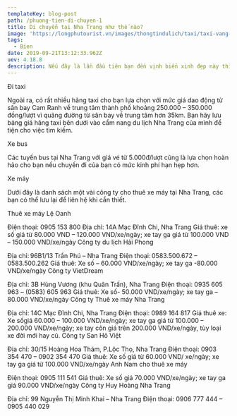```yaml
---
templateKey: blog-post
path: /phuong-tien-di-chuyen-1
title: Di chuyển tại Nha Trang như thế nào?
image: 'https://longphutourist.vn/images/thongtindulich/taxi/taxi-vang-asia-nha-trang.jpg' 
tags:
  - Bien
date: 2019-09-21T13:12:33.962Z
uev: 4.18.8
description: Nếu đây là lần đầu tiên bạn đến vịnh biển xinh đẹp này thì việc chuẩn bị cho mình một bản đồ thành phố Nha Trang trong túi sẽ vô cùng thích hợp để bạn không để bị lạc khi di chuyển nhé.
---
```


Đi taxi

Ngoài ra, có rất nhiều hãng taxi cho bạn lựa chọn với mức giá dao động từ sân bay Cam Ranh về trung tâm thành phố khoảng 250.000 – 350.000 đồng/lượt vì quãng đường từ sân bay về trung tâm hơn 35km. Bạn hãy lưu bảng giá hãng taxi bên dưới vào cẩm nang du lịch Nha Trang của mình để tiện cho việc tìm kiếm.



Xe bus

Các tuyến bus tại Nha Trang với giá vé từ 5.000đ/lượt cũng là lựa chọn hoàn hảo cho bạn nếu chuyến đi của bạn có mức kinh phí hạn hẹp hơn.

Xe máy

Dưới đây là danh sách một vài công ty cho thuê xe máy tại Nha Trang, các bạn có thể lưu lại để liên hệ khi cần thiết.

Thuê xe máy Lệ Oanh

Điện thoại: 0905 153 800
Địa chỉ: 14A Mạc Đĩnh Chi, Nha Trang
Giá thuê: xe số giá từ 80.000 VND – 120.000 VND/xe/ngày; xe tay ga giá từ 100.000 VND – 150.000 VND/xe/ngày
Công ty du lịch Hải Phong

Địa chỉ: 96B1/13 Trần Phú – Nha Trang
Điện thoại: 0583.500.672 – 0583.500.262
Giá thuê: Xe số – 60.000 VND/xe/ngày; xe tay ga -80.000 VND/xe/ngày
Công ty VietDream

Địa chỉ: 3B Hùng Vương (khu Quân Trấn), Nha Trang
Điện thoại: 0935 605 963 – (0583) 605 963
Giá thuê: Xe số- 50.000 VND/xe/ngày; xe tay ga – 80.000 VND/xe/ngày
Công ty Thuê xe máy Nha Trang

Địa chỉ: 14C Mạc Đĩnh Chi, Nha Trang
Điện thoại: 0989 164 817
Giá thuê xe: Xe sốgiá 60.000 – 100.000 VND/xe/ngày; xe tay ga giá từ 100.000 – 200.000 VND/xe/ngày; xe tay côn giá trên 200.000 VND/xe/ngày, tùy loại xe đời mới hay cũ.
Công ty San Hô Việt

Địa chỉ: 30/15 Hoàng Hoa Thám, P.Lộc Thọ, Nha Trang
Điện thoại: 0903 354 470 – 0902 354 470
Giá thuê: Xe số giá từ 60.000 VND/ xe/ngày; xe tay ga giá từ 100.000 VND/xe/ngày
Anh Nam cho thuê xe máy

Điện thoại: 0905 111 541
Giá thuê: Xe số giá 70.000 VND/xe/ngày; xe tay ga giá 90.000 VND/xe/ngày
Công ty Huy Hoàng Nha Trang

Địa chỉ: 99 Nguyễn Thị Minh Khai – Nha Trang
Điện thoại: 0906 777 444 – 0905 440 029